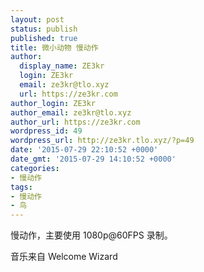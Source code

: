 ```yaml
---
layout: post
status: publish
published: true
title: 微小动物 慢动作
author:
  display_name: ZE3kr
  login: ZE3kr
  email: ze3kr@tlo.xyz
  url: https://ze3kr.com
author_login: ZE3kr
author_email: ze3kr@tlo.xyz
author_url: https://ze3kr.com
wordpress_id: 49
wordpress_url: http://ze3kr.tlo.xyz/?p=49
date: '2015-07-29 22:10:52 +0000'
date_gmt: '2015-07-29 14:10:52 +0000'
categories:
- 慢动作
tags:
- 慢动作
- 鸟
---
```

<p>慢动作，主要使用 1080p@60FPS 录制。</p>
<p>音乐来自 Welcome Wizard</p>
